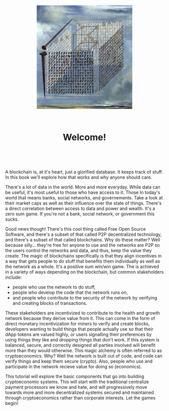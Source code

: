 <br>

<div align="center">
    <p align="center">
        <img src="intro.jpg">  
    </p>
    <br>
    <h1 align="center">
        Welcome!
    </h1>
</div>

<br><br><br>

<p>
A blockchain is, at it's heart, just a glorified database. It keeps track of stuff. In this book we'll explore how that works and why anyone should care.

There's a lot of data in the world. More and more everyday. While data can be useful, it's most useful to those who have access to it. Those In today's world that means banks, social networks, and governements. Take a look at their market caps as well as their influence over the state of things. There's a direct correlation between access to data and power and wealth. It's a zero sum game. If you're not a bank, social network, or government this sucks.

Good news though! There's this cool thing called Free Open Source Software, and there's a subset of that called P2P decentralized technology, and there's a subset of that called blockchains. Why do these matter? Well because silly... they're free for anyone to use and the networks are P2P so the users control the networks and data, and thus, keep the value they create. The magic of blockchains specifically is that they align incentives in a way that gets people to do stuff that benefits them individually as well as the network as a whole. It's a positive sum win/win game. The is achieved in a variety of ways depending on the blockchain, but common stakeholders include:
- people who use the network to do stuff,
- people who develop the code that the network runs on,
- and people who contribute to the security of the network by verifying and creating blocks of transactions. 

These stakeholders are incentivized to contribute to the health and growth network because they derive value from it. This can come in the form of direct monetary incentivization for miners to verify and create blocks, developers wanting to build things that people actually use so that their dApp tokens are valued highly, or users signalling their preferences by using things they like and dropping things that don't work. If this system is balanced, secure, and correctly designed all parties involved will benefit more than they would otherwise. This magic alchemy is often referred to as cryptoeconomics. Why? Well the network is built out of code, and code can verify things and keep them secure (crypto). Also, people who use and participate in the network recieve value for doing so (economics). 

This tutorial will explore the basic components that go into building cryptoeconomic systems. This will start with the traditional centralize payment processors we know and hate, and will progressively move towards more and more decentralized systems secured and maintained through cryptoeconomics rather than corporate interests. Let the games begin!
</p>

<br><br><br>
